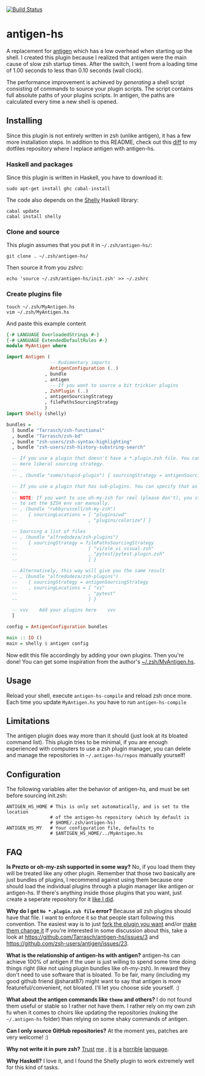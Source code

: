 [![Build Status](https://travis-ci.org/Tarrasch/antigen-hs.svg?branch=master)](https://travis-ci.org/Tarrasch/antigen-hs)

# antigen-hs

A replacement for [antigen] which has a low overhead when starting up the
shell. I created this plugin because I realized that antigen were the main
cause of slow zsh startup times. After the switch, I went from a loading time
of 1.00 seconds to less than 0.10 seconds (wall clock).

The performance improvement is achieved by *generating* a shell script
consisting of commands to source your plugin scripts. The script contains
full absolute paths of your plugins scripts. In antigen, the paths are
calculated every time a new shell is opened.

## Installing

Since this plugin is not entirely written in zsh (unlike antigen), it has a few
more installation steps. In addition to this README, check out this [diff] to
my dotfiles repository where I replace antigen with antigen-hs.

### Haskell and packages

Since this plugin is written in Haskell, you have to download it:

    sudo apt-get install ghc cabal-install

The code also depends on the [Shelly] Haskell library:

    cabal update
    cabal install shelly

### Clone and source

This plugin assumes that you put it in `~/.zsh/antigen-hs/`:

    git clone . ~/.zsh/antigen-hs/

Then source it from you zshrc:

    echo 'source ~/.zsh/antigen-hs/init.zsh' >> ~/.zshrc

### Create plugins file

    touch ~/.zsh/MyAntigen.hs
    vim ~/.zsh/MyAntigen.hs

And paste this example content

```haskell
{-# LANGUAGE OverloadedStrings #-}
{-# LANGUAGE ExtendedDefaultRules #-}
module MyAntigen where

import Antigen (
                -- Rudimentary imports
                AntigenConfiguration (..)
              , bundle
              , antigen
                -- If you want to source a bit trickier plugins
              , ZshPlugin (..)
              , antigenSourcingStrategy
              , filePathsSourcingStrategy
              )
import Shelly (shelly)

bundles =
  [ bundle "Tarrasch/zsh-functional"
  , bundle "Tarrasch/zsh-bd"
  , bundle "zsh-users/zsh-syntax-highlighting"
  , bundle "zsh-users/zsh-history-substring-search"

  -- If you use a plugin that doesn't have a *.plugin.zsh file. You can set a
  -- more liberal sourcing strategy.
  --
  -- , (bundle "some/stupid-plugin") { sourcingStrategy = antigenSourcingStrategy }

  -- If you use a plugin that has sub-plugins. You can specify that as well
  --
  -- NOTE: If you want to use oh-my-zsh for real (please don't), you still need
  -- to set the $ZSH env var manually.
  -- , (bundle "robbyrussell/oh-my-zsh")
  --    { sourcingLocations = [ "plugins/wd"
  --                          , "plugins/colorize"] }

  -- Sourcing a list of files
  -- , (bundle "alfredodeza/zsh-plugins")
  --    { sourcingStrategy = filePathsSourcingStrategy
  --                          [ "vi/zle_vi_visual.zsh"
  --                          , "pytest/pytest.plugin.zsh"
  --                          ] }

  -- Alternatively, this way will give you the same result
  -- , (bundle "alfredodeza/zsh-plugins")
  --    { sourcingStrategy = antigenSourcingStrategy
  --    , sourcingLocations = [ "vi"
  --                          , "pytest"
  --                          ] }

  -- vvv    Add your plugins here    vvv
  ]

config = AntigenConfiguration bundles

main :: IO ()
main = shelly $ antigen config
```

Now edit this file accordingly by adding your own plugins. Then you're done!
You can get some inspiration from the author's
[~/.zsh/MyAntigen.hs](https://github.com/Tarrasch/dotfiles/blob/master/zsh/MyAntigen.hs).

## Usage

Reload your shell, execute `antigen-hs-compile` and reload zsh once more.
Each time you update `MyAntigen.hs` you have to run `antigen-hs-compile`

## Limitations

The antigen plugin does way more than it should (just look at its bloated
command list). This plugin tries to be minimal, if you are enough experienced
with computers to use a zsh plugin manager, you can delete and manage the
repositories in `~/.antigen-hs/repos` manually yourself!

[antigen]: https://github.com/zsh-users/antigen
[Shelly]: https://github.com/yesodweb/Shelly.hs
[diff]: https://github.com/Tarrasch/dotfiles/commit/00c3b34c1e1e13d9b0f634611e5bdb5e42211b22

## Configuration

The following variables alter the behavior of antigen-hs, and must be set before
sourcing init.zsh:

    ANTIGEN_HS_HOME # This is only set automatically, and is set to the location
                    # of the antigen-hs repository (which by default is
                    # $HOME/.zsh/antigen-hs)
    ANTIGEN_HS_MY   # Your configuration file, defaults to
                    # $ANTIGEN_HS_HOME/../MyAntigen.hs


## FAQ

**Is Prezto or oh-my-zsh supported in some way?** No, if you load them they
will be treated like any other plugin. Remember that those two basically are
just bundles of plugins, I recommend against using them because one should load
the individual plugins through a plugin manager like antigen or antigen-hs.
If there's anything inside those plugins that you want, just create a seperate
repository for it [like I did][command-not-found].


**Why do I get `No *.plugin.zsh file` error?** Because all zsh plugins
should have that file. I want to enforce it so that people start following this convention.
The easiest way is to just
[fork the plugin you want](https://github.com/Tarrasch/pure/) and/or
[make them change it](https://github.com/sindresorhus/pure/pull/73)
If you're interested in some discussion about this, take a look at
<https://github.com/Tarrasch/antigen-hs/issues/3> and
<https://github.com/zsh-users/antigen/issues/23>.

**What is the relationship of antigen-hs with antigen?** antigen-hs can achieve
100% of antigen if the user is just willing to spend some time doing things
right (like not using plugin bundles like oh-my-zsh). In reward they don't need
to use software that is bloated. To be fair, many (including my good github
friend @sharat87) might want to say that antigen is more featureful/convenient,
not bloated. I'll let you choose side yourself. :)

**What about the antigen commands like `theme` and others?** I do not found
them useful or stable so I rather not have them. I rather rely on my own zsh fu
when it comes to choirs like updating the repositories (nuking the
`~/.antigen-hs` folder) than relying on some shaky commands of antigen.

**Can I only source GitHub repositories?** At the moment yes, patches are very welcome! :)

**Why not write it in pure zsh?**
[Trust](https://github.com/Tarrasch/zsh-bd)
[me](https://github.com/Tarrasch/zsh-autoenv)
, [it](https://github.com/Tarrasch/zsh-mcd)
[is](https://github.com/Tarrasch/zsh-colors)
[a](https://github.com/Tarrasch/zsh-i-know)
[horrible](https://github.com/Tarrasch/zsh-command-not-found)
[language](https://github.com/Tarrasch/zsh-functional).

**Why Haskell?** I love it, and I found the Shelly plugin to work extremely
well for this kind of tasks.

[command-not-found]: https://github.com/Tarrasch/zsh-command-not-found
